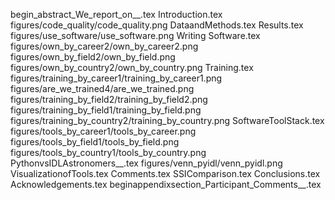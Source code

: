 begin_abstract_We_report_on__.tex
Introduction.tex
figures/code_quality/code_quality.png
DataandMethods.tex
Results.tex
figures/use_software/use_software.png
Writing Software.tex
figures/own_by_career2/own_by_career2.png
figures/own_by_field2/own_by_field.png
figures/own_by_country2/own_by_country.png
Training.tex
figures/training_by_career1/training_by_career1.png
figures/are_we_trained4/are_we_trained.png
figures/training_by_field2/training_by_field2.png
figures/training_by_field1/training_by_field.png
figures/training_by_country2/training_by_country.png
SoftwareToolStack.tex
figures/tools_by_career1/tools_by_career.png
figures/tools_by_field1/tools_by_field.png
figures/tools_by_country1/tools_by_country.png
PythonvsIDLAstronomers__.tex
figures/venn_pyidl/venn_pyidl.png
VisualizationofTools.tex
Comments.tex
SSIComparison.tex
Conclusions.tex
Acknowledgements.tex
beginappendixsection_Participant_Comments__.tex